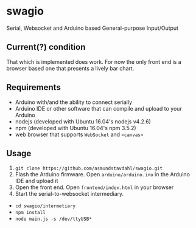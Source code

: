 # swagio
Serial, Websocket and Arduino based General-purpose Input/Output

## Current(?) condition
That which is implemented does work.
For now the only front end is a browser based one that presents a lively bar chart.

## Requirements
- Arduino with/and the ability to connect serially
- Arduino IDE or other software that can compile and upload to your Arduino
- nodejs (developed with Ubuntu 16.04's nodejs v4.2.6)
- npm (developed with Ubuntu 16.04's npm 3.5.2)
- web browser that supports `WebSocket` and `<canvas>`

## Usage
1) `git clone https://github.com/asmundstavdahl/swagio.git`
2) Flash the Arduino firmware. Open `arduino/arduino.ino` in the Arduino IDE and upload it
3) Open the front end. Open `frontend/index.html` in your browser
4) Start the serial-to-websocket intermediary.
  - `cd swagio/intermetiary`
  - `npm install`
  - `node main.js -s /dev/ttyUSB*`
